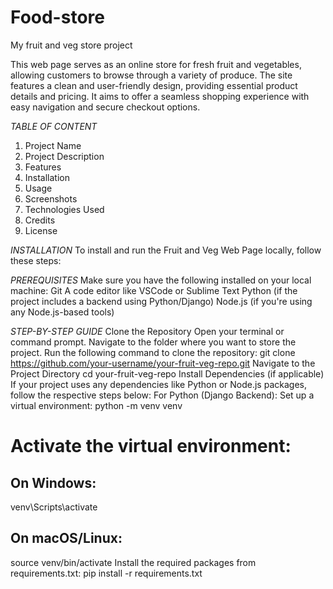 # Food-store

My fruit and veg store project

This web page serves as an online store for fresh fruit and vegetables, allowing customers to browse through a variety of produce. The site features a clean and user-friendly design, providing essential product details and pricing. It aims to offer a seamless shopping experience with easy navigation and secure checkout options.

*TABLE OF CONTENT*
1. Project Name
2. Project Description
3. Features
4. Installation
5. Usage
6. Screenshots
7. Technologies Used
8. Credits
9. License

*INSTALLATION*
To install and run the Fruit and Veg Web Page locally, follow these steps:

*PREREQUISITES*
Make sure you have the following installed on your local machine:
Git
A code editor like VSCode or Sublime Text
Python (if the project includes a backend using Python/Django)
Node.js (if you're using any Node.js-based tools)

*STEP-BY-STEP GUIDE*
Clone the Repository
Open your terminal or command prompt.
Navigate to the folder where you want to store the project.
Run the following command to clone the repository:
git clone https://github.com/your-username/your-fruit-veg-repo.git
Navigate to the Project Directory
cd your-fruit-veg-repo
Install Dependencies (if applicable) If your project uses any dependencies like Python or Node.js packages, follow the respective steps below:
For Python (Django Backend):
Set up a virtual environment:
python -m venv venv

# Activate the virtual environment:
## On Windows:
venv\Scripts\activate

## On macOS/Linux:
source venv/bin/activate
Install the required packages from requirements.txt:
pip install -r requirements.txt
